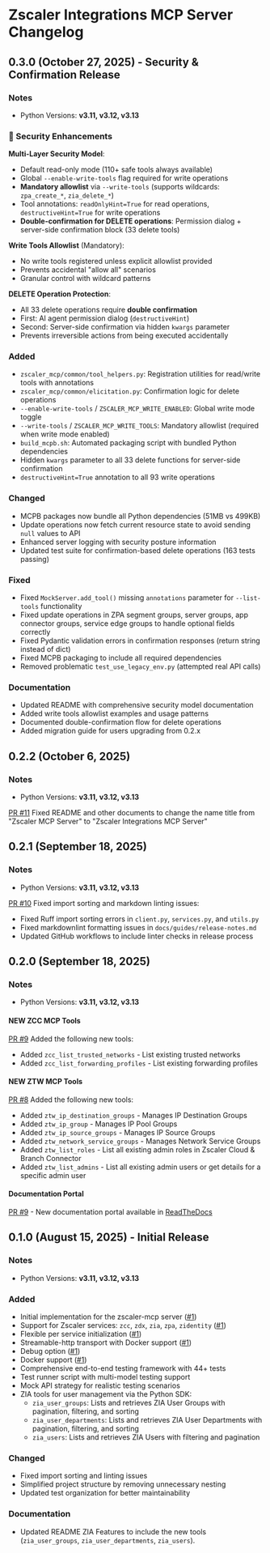 # Zscaler Integrations MCP Server Changelog

## 0.3.0 (October 27, 2025) - Security & Confirmation Release

### Notes

- Python Versions: **v3.11, v3.12, v3.13**

### 🔐 Security Enhancements

**Multi-Layer Security Model**:
- Default read-only mode (110+ safe tools always available)
- Global `--enable-write-tools` flag required for write operations
- **Mandatory allowlist** via `--write-tools` (supports wildcards: `zpa_create_*`, `zia_delete_*`)
- Tool annotations: `readOnlyHint=True` for read operations, `destructiveHint=True` for write operations
- **Double-confirmation for DELETE operations**: Permission dialog + server-side confirmation block (33 delete tools)

**Write Tools Allowlist** (Mandatory):
- No write tools registered unless explicit allowlist provided
- Prevents accidental "allow all" scenarios
- Granular control with wildcard patterns

**DELETE Operation Protection**:
- All 33 delete operations require **double confirmation**
- First: AI agent permission dialog (`destructiveHint`)
- Second: Server-side confirmation via hidden `kwargs` parameter
- Prevents irreversible actions from being executed accidentally

### Added

- `zscaler_mcp/common/tool_helpers.py`: Registration utilities for read/write tools with annotations
- `zscaler_mcp/common/elicitation.py`: Confirmation logic for delete operations
- `--enable-write-tools` / `ZSCALER_MCP_WRITE_ENABLED`: Global write mode toggle
- `--write-tools` / `ZSCALER_MCP_WRITE_TOOLS`: Mandatory allowlist (required when write mode enabled)
- `build_mcpb.sh`: Automated packaging script with bundled Python dependencies
- Hidden `kwargs` parameter to all 33 delete functions for server-side confirmation
- `destructiveHint=True` annotation to all 93 write operations

### Changed

- MCPB packages now bundle all Python dependencies (51MB vs 499KB)
- Update operations now fetch current resource state to avoid sending `null` values to API
- Enhanced server logging with security posture information
- Updated test suite for confirmation-based delete operations (163 tests passing)

### Fixed

- Fixed `MockServer.add_tool()` missing `annotations` parameter for `--list-tools` functionality
- Fixed update operations in ZPA segment groups, server groups, app connector groups, service edge groups to handle optional fields correctly
- Fixed Pydantic validation errors in confirmation responses (return string instead of dict)
- Fixed MCPB packaging to include all required dependencies
- Removed problematic `test_use_legacy_env.py` (attempted real API calls)

### Documentation

- Updated README with comprehensive security model documentation
- Added write tools allowlist examples and usage patterns
- Documented double-confirmation flow for delete operations
- Added migration guide for users upgrading from 0.2.x

## 0.2.2 (October 6, 2025)

### Notes

- Python Versions: **v3.11, v3.12, v3.13**

[PR #11](https://github.com/zscaler/zscaler-mcp-server/pull/11) Fixed README and other documents to change the name title from "Zscaler MCP Server" to "Zscaler Integrations MCP Server"

## 0.2.1 (September 18, 2025)

### Notes

- Python Versions: **v3.11, v3.12, v3.13**

[PR #10](https://github.com/zscaler/zscaler-mcp-server/pull/10) Fixed import sorting and markdown linting issues:

- Fixed Ruff import sorting errors in `client.py`, `services.py`, and `utils.py`
- Fixed markdownlint formatting issues in `docs/guides/release-notes.md`
- Updated GitHub workflows to include linter checks in release process

## 0.2.0 (September 18, 2025)

### Notes

- Python Versions: **v3.11, v3.12, v3.13**

#### NEW ZCC MCP Tools

[PR #9](https://github.com/zscaler/zscaler-mcp-server/pull/9) Added the following new tools:

- Added `zcc_list_trusted_networks` - List existing trusted networks
- Added `zcc_list_forwarding_profiles` - List existing forwarding profiles

#### NEW ZTW MCP Tools

[PR #8](https://github.com/zscaler/zscaler-mcp-server/pull/8) Added the following new tools:

- Added `ztw_ip_destination_groups` - Manages IP Destination Groups
- Added `ztw_ip_group` - Manages IP Pool Groups
- Added `ztw_ip_source_groups` - Manages IP Source Groups
- Added `ztw_network_service_groups` - Manages Network Service Groups
- Added `ztw_list_roles` - List all existing admin roles in Zscaler Cloud & Branch Connector
- Added `ztw_list_admins` - List all existing admin users or get details for a specific admin user

#### Documentation Portal

[PR #9](https://github.com/zscaler/zscaler-mcp-server/pull/9) - New documentation portal available in [ReadTheDocs](https://zscaler-mcp-server.readthedocs.io/)

## 0.1.0 (August 15, 2025) - Initial Release

### Notes

- Python Versions: **v3.11, v3.12, v3.13**

### Added

- Initial implementation for the zscaler-mcp server ([#1](https://github.com/zscaler/zscaler-mcp/issues/1))
- Support for Zscaler services: `zcc`, `zdx`, `zia`, `zpa`, `zidentity` ([#1](https://github.com/zscaler/zscaler-mcp/issues/1))
- Flexible per service initialization ([#1](https://github.com/zscaler/zscaler-mcp/issues/1))
- Streamable-http transport with Docker support ([#1](https://github.com/zscaler/zscaler-mcp/issues/1))
- Debug option ([#1](https://github.com/zscaler/zscaler-mcp/issues/1))
- Docker support ([#1](https://github.com/zscaler/zscaler-mcp/issues/1))
- Comprehensive end-to-end testing framework with 44+ tests
- Test runner script with multi-model testing support
- Mock API strategy for realistic testing scenarios
- ZIA tools for user management via the Python SDK:
  - `zia_user_groups`: Lists and retrieves ZIA User Groups with pagination, filtering, and sorting
  - `zia_user_departments`: Lists and retrieves ZIA User Departments with pagination, filtering, and sorting
  - `zia_users`: Lists and retrieves ZIA Users with filtering and pagination

### Changed

- Fixed import sorting and linting issues
- Simplified project structure by removing unnecessary nesting
- Updated test organization for better maintainability

### Documentation

- Updated README ZIA Features to include the new tools (`zia_user_groups`, `zia_user_departments`, `zia_users`).
